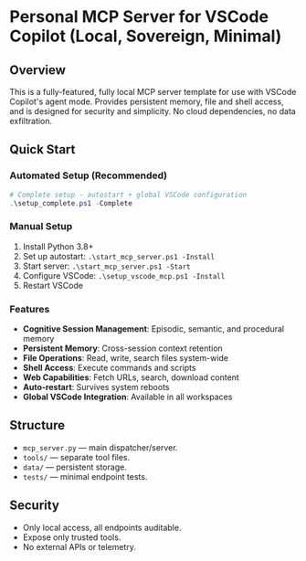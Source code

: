 # Personal MCP Server for VSCode Copilot (Local, Sovereign, Minimal)

## Overview

This is a fully-featured, fully local MCP server template for use with VSCode Copilot's agent mode. Provides persistent memory, file and shell access, and is designed for security and simplicity. No cloud dependencies, no data exfiltration.

## Quick Start

### Automated Setup (Recommended)

```powershell
# Complete setup - autostart + global VSCode configuration
.\setup_complete.ps1 -Complete
```

### Manual Setup

1. Install Python 3.8+
2. Set up autostart: `.\start_mcp_server.ps1 -Install`
3. Start server: `.\start_mcp_server.ps1 -Start`
4. Configure VSCode: `.\setup_vscode_mcp.ps1 -Install`
5. Restart VSCode

### Features

- **Cognitive Session Management**: Episodic, semantic, and procedural memory
- **Persistent Memory**: Cross-session context retention
- **File Operations**: Read, write, search files system-wide
- **Shell Access**: Execute commands and scripts
- **Web Capabilities**: Fetch URLs, search, download content
- **Auto-restart**: Survives system reboots
- **Global VSCode Integration**: Available in all workspaces

## Structure

- `mcp_server.py` — main dispatcher/server.
- `tools/` — separate tool files.
- `data/` — persistent storage.
- `tests/` — minimal endpoint tests.

## Security

- Only local access, all endpoints auditable.
- Expose only trusted tools.
- No external APIs or telemetry.
